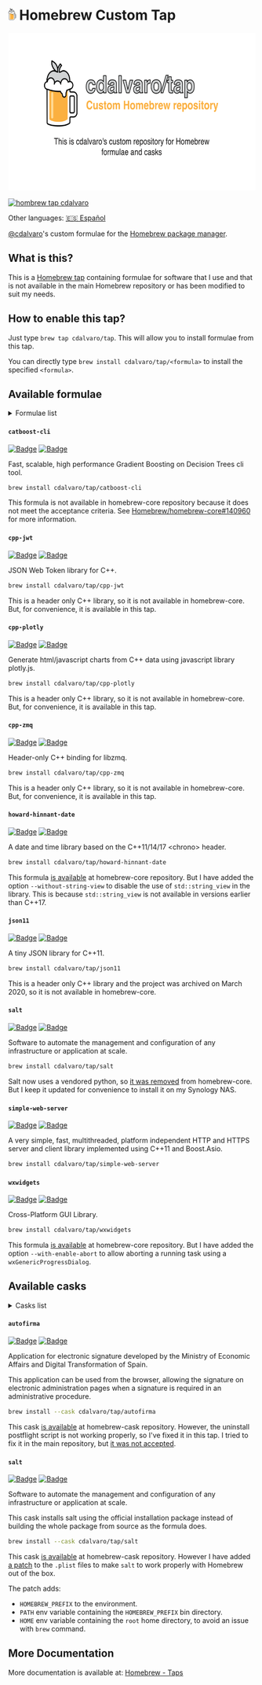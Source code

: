 # <img src="assets/homebrew.svg" height=24pt> Homebrew Custom Tap

<p align="center">
  <a href="#"><img src="/assets/homebrew-tap-banner.png" height=320px></a>
</p>

[![hombrew tap cdalvaro][homebrew_tap_badge]][homebrew_tap_url]

Other languages: [🇪🇸 Español](/docs/es-ES/README.md)

[@cdalvaro](https://github.com/cdalvaro)'s custom formulae for the [Homebrew package manager](https://brew.sh).

## What is this?

This is a [Homebrew tap](https://docs.brew.sh/Taps) containing formulae for software that I use and that is not available in the main Homebrew repository or has been modified to suit my needs.

## How to enable this tap?

Just type `brew tap cdalvaro/tap`. This will allow you to install formulae from this tap.

You can directly type `brew install cdalvaro/tap/<formula>` to install the specified `<formula>`.

## Available formulae

<details>
  <summary>Formulae list</summary>
  <ul>
    <li><a href="#catboost-cli">catboost-cli</a></li>
    <li><a href="#cpp-jwt">cpp-jwt</a></li>
    <li><a href="#cpp-plotly">cpp-plotly</a></li>
    <li><a href="#cpp-zmq">cpp-zmq</a></li>
    <li><a href="#howard-hinnant-date">howard-hinnant-date</a></li>
    <li><a href="#json11">json11</a></li>
    <li><a href="#salt">salt</a></li>
    <li><a href="#simple-web-server">simple-web-server</a></li>
    <li><a href="#wxwidgets">wxwidgets</a></li>
  </ul>
</details>

#### `catboost-cli`

[![Badge](https://img.shields.io/badge/catboost-catboost-grey?logo=github&color=181717)](https://github.com/catboost/catboost)
[![Badge](https://img.shields.io/badge/Formula-catboost--cli-grey?logo=ruby&color=FBB040&logoColor=CC342D)](Formula/catboost-cli.rb)

Fast, scalable, high performance Gradient Boosting on Decision Trees cli tool.

```sh
brew install cdalvaro/tap/catboost-cli
```

This formula is not available in homebrew-core repository because it does not meet the acceptance criteria. See [Homebrew/homebrew-core#140960](https://github.com/Homebrew/homebrew-core/pull/140960#issuecomment-1704292670) for more information.

#### `cpp-jwt`

[![Badge](https://img.shields.io/badge/arun11299-cpp--jwt-grey?logo=github&color=181717)](https://github.com/arun11299/cpp-jwt)
[![Badge](https://img.shields.io/badge/Formula-cpp--jwt-grey?logo=ruby&color=FBB040&logoColor=CC342D)](Formula/cpp-jwt.rb)

JSON Web Token library for C++.

```sh
brew install cdalvaro/tap/cpp-jwt
```

This is a header only C++ library, so it is not available in homebrew-core. But, for convenience, it is available in this tap.

#### `cpp-plotly`

[![Badge](https://img.shields.io/badge/pablrod-cppplotly-grey?logo=github&color=181717)](https://github.com/pablrod/cppplotly)
[![Badge](https://img.shields.io/badge/Formula-cpp--plotly-grey?logo=ruby&color=FBB040&logoColor=CC342D)](Formula/cpp-plotly.rb)

Generate html/javascript charts from C++ data using javascript library plotly.js.

```sh
brew install cdalvaro/tap/cpp-plotly
```

This is a header only C++ library, so it is not available in homebrew-core. But, for convenience, it is available in this tap.

#### `cpp-zmq`

[![Badge](https://img.shields.io/badge/zeromq-cppzmq-grey?logo=github&color=181717)](https://github.com/zeromq/cppzmq)
[![Badge](https://img.shields.io/badge/Formula-cpp--zmq-grey?logo=ruby&color=FBB040&logoColor=CC342D)](Formula/cpp-zmq.rb)

Header-only C++ binding for libzmq.

```sh
brew install cdalvaro/tap/cpp-zmq
```

This is a header only C++ library, so it is not available in homebrew-core. But, for convenience, it is available in this tap.

#### `howard-hinnant-date`

[![Badge](https://img.shields.io/badge/HowardHinnant-date-grey?logo=github&color=181717)](https://github.com/HowardHinnant/date)
[![Badge](https://img.shields.io/badge/Formula-howard--hinnant--date-grey?logo=ruby&color=FBB040&logoColor=CC342D)](Formula/howard-hinnant-date.rb)

A date and time library based on the C++11/14/17 \<chrono\> header.

```sh
brew install cdalvaro/tap/howard-hinnant-date
```

This formula [is available](https://github.com/Homebrew/homebrew-core/blob/master/Formula/h/howard-hinnant-date.rb) at homebrew-core repository. But I have added the option `--without-string-view` to disable the use of `std::string_view` in the library. This is because `std::string_view` is not available in versions earlier than C++17.

#### `json11`

[![Badge](https://img.shields.io/badge/dropbox-json11-grey?logo=github&color=181717)](https://github.com/dropbox/json11)
[![Badge](https://img.shields.io/badge/Formula-json11-grey?logo=ruby&color=FBB040&logoColor=CC342D)](Formula/json11.rb)

A tiny JSON library for C++11.

```sh
brew install cdalvaro/tap/json11
```

This is a header only C++ library and the project was archived on March 2020, so it is not available in homebrew-core.

#### `salt`

[![Badge](https://img.shields.io/badge/saltstack-salt-grey?logo=github&color=181717)](https://github.com/saltstack/salt)
[![Badge](https://img.shields.io/badge/Formula-salt-grey?logo=ruby&color=FBB040&logoColor=CC342D)](Formula/salt.rb)

Software to automate the management and configuration of any infrastructure or application at scale.

```sh
brew install cdalvaro/tap/salt
```

Salt now uses a vendored python, so [it was removed](https://github.com/Homebrew/homebrew-core/pull/157157) from homebrew-core. But I keep it updated for convenience to install it on my Synology NAS.

#### `simple-web-server`

[![Badge](https://img.shields.io/badge/eidheim-Simple--Web--Server-grey?logo=gitlab&color=FC6D26)](https://gitlab.com/eidheim/Simple-Web-Server)
[![Badge](https://img.shields.io/badge/Formula-simple--web--server-grey?logo=ruby&color=FBB040&logoColor=CC342D)](Formula/simple-web-server.rb)

A very simple, fast, multithreaded, platform independent HTTP and HTTPS server and client library implemented using C++11 and Boost.Asio.

```sh
brew install cdalvaro/tap/simple-web-server
```

#### `wxwidgets`

[![Badge](https://img.shields.io/badge/wxWidgets-wxWidgets-grey?logo=github&color=181717)](https://github.com/wxWidgets/wxWidgets)
[![Badge](https://img.shields.io/badge/Formula-wxwidgets-grey?logo=ruby&color=FBB040&logoColor=CC342D)](Formula/wxwidgets.rb)

Cross-Platform GUI Library.

```sh
brew install cdalvaro/tap/wxwidgets
```

This formula [is available](https://github.com/Homebrew/homebrew-core/blob/master/Formula/w/wxwidgets.rb) at homebrew-core repository. But I have added the option `--with-enable-abort` to allow aborting a running task using a `wxGenericProgressDialog`.

## Available casks

<details>
  <summary>Casks list</summary>
  <ul>
    <li><a href="#autofirma">autofirma</a></li>
    <li><a href="#salt-1">salt</a></li>
  </ul>
</details>

#### `autofirma`

[![Badge](https://img.shields.io/badge/Government%20of%20Spain-autofirma-grey?color=70130B)](https://firmaelectronica.gob.es/Home/Descargas.html)
[![Badge](https://img.shields.io/badge/Cask-autofirma-grey?logo=ruby&color=FBB040&logoColor=CC342D)](Cask/autofirma.rb)

Application for electronic signature developed by the Ministry of Economic Affairs and Digital Transformation of Spain.

This application can be used from the browser, allowing the signature on electronic administration pages when a signature is required in an administrative procedure.

```sh
brew install --cask cdalvaro/tap/autofirma
```

This cask [is available](https://github.com/Homebrew/homebrew-cask/blob/master/Casks/a/autofirma.rb) at homebrew-cask repository. However, the uninstall postflight script is not working properly, so I've fixed it in this tap. I tried to fix it in the main repository, but [it was not accepted](https://github.com/Homebrew/homebrew-cask/pull/151676#issuecomment-1687230223).

#### `salt`

[![Badge](https://img.shields.io/badge/saltstack-salt-grey?logo=saltproject&color=57BCAD)](https://docs.saltproject.io/salt/install-guide/en/latest/topics/install-by-operating-system/macos.html)
[![Badge](https://img.shields.io/badge/Cask-salt-grey?logo=ruby&color=FBB040&logoColor=CC342D)](Cask/salt.rb)

Software to automate the management and configuration of any infrastructure or application at scale.

This cask installs salt using the official installation package instead
of building the whole package from source as the formula does.

```sh
brew install --cask cdalvaro/tap/salt
```

This cask [is available](https://github.com/Homebrew/homebrew-cask/blob/master/Casks/s/salt.rb) at homebrew-cask repository. However I have added [a patch](https://github.com/cdalvaro/homebrew-tap/blob/main/Casks/salt.rb#L1-L32) to the `.plist` files to make `salt` to work properly with Homebrew out of the box.

The patch adds:

- `HOMEBREW_PREFIX` to the environment.
- `PATH` env variable containing the `HOMEBREW_PREFIX` bin directory.
- `HOME` env variable containing the `root` home directory, to avoid an issue with `brew` command.

## More Documentation

More documentation is available at: [Homebrew - Taps](https://docs.brew.sh/Taps)

[homebrew_tap_badge]: https://img.shields.io/badge/brew%20tap-cdalvaro/tap-orange?logo=Homebrew&color=FBB040
[homebrew_tap_url]: https://github.com/cdalvaro/homebrew-tap
